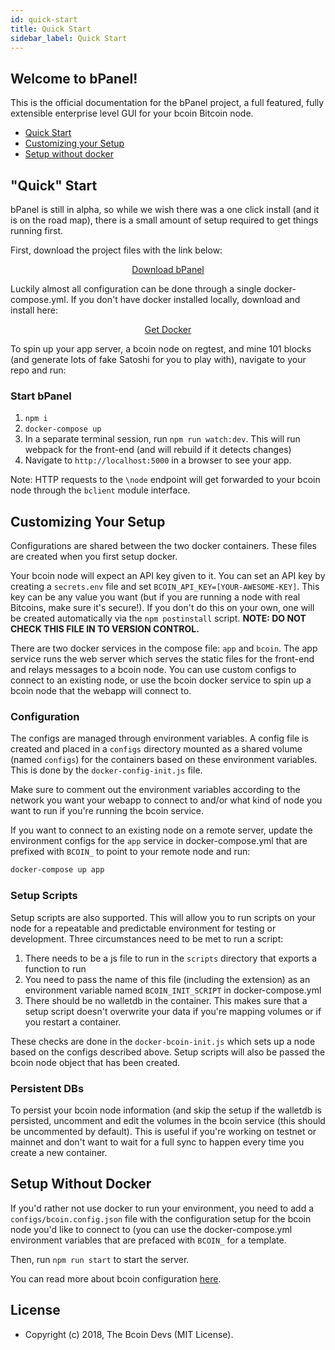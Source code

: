 ```yaml
---
id: quick-start
title: Quick Start
sidebar_label: Quick Start
---
```

## Welcome to bPanel!

This is the official documentation for the bPanel project, a full featured, fully extensible enterprise level GUI for your bcoin Bitcoin node.

- [Quick Start](#quick-start)
- [Customizing your Setup](#customizing-your-setup)
- [Setup without docker](#setup-without-docker)

## "Quick" Start
bPanel is still in alpha, so while we wish there was a one click install (and it is on the road map), there is a small amount of setup required to get things running first.

First, download the project files with the link below:

<p style="text-align:center;">
  <a class="button" href="https://github.com/bcoin-org/bpanel/archive/master.zip">Download bPanel</a>
</p>

Luckily almost all configuration can be done through a single docker-compose.yml. If you don't have docker installed locally, download and install here:

<p style="text-align:center;">
  <a class="button" href="https://www.docker.com/get-docker">Get Docker</a>
</p>

To spin up your app server, a bcoin node on regtest, and mine 101 blocks (and generate lots of fake Satoshi for you to play with), navigate to your repo and run:

### Start bPanel
1. `npm i`
2. `docker-compose up`
3. In a separate terminal session, run `npm run watch:dev`. This will run webpack for the front-end (and will rebuild if it detects changes)
4. Navigate to `http://localhost:5000` in a browser to see your app.

Note: HTTP requests to the `\node` endpoint will get forwarded to your bcoin node through the `bclient` module interface.

## Customizing Your Setup
Configurations are shared between the two docker containers. These files are created when you first setup docker.

Your bcoin node will expect an API key given to it. You can set an API key by creating a `secrets.env` file and set `BCOIN_API_KEY=[YOUR-AWESOME-KEY]`. This key can be any value you want (but if you are running a node with real Bitcoins, make sure it's secure!). If you don't do this on your own, one will be created automatically via the `npm postinstall` script. __NOTE: DO NOT CHECK THIS FILE IN TO VERSION CONTROL.__

There are two docker services in the compose file: `app` and `bcoin`. The app service runs the web server which serves the static files for the front-end and relays messages to a bcoin node. You can use custom configs to connect to an existing node, or use the bcoin docker service to spin up a bcoin node that the webapp will connect to.

### Configuration

The configs are managed through environment variables. A config file is created and placed in a `configs` directory mounted as a shared volume (named `configs`) for the containers based on these environment variables. This is done by the `docker-config-init.js` file.

Make sure to comment out the environment variables according to the network you want your webapp to connect to and/or what kind of node you want to run if you're running the bcoin service.

If you want to connect to an existing node on a remote server, update the environment configs for the `app` service in docker-compose.yml that are prefixed with `BCOIN_` to point to your remote node and run:

```bash
docker-compose up app
```

### Setup Scripts
Setup scripts are also supported. This will allow you to run scripts on your node for a repeatable and predictable environment for testing or development.
Three circumstances need to be met to run a script:
1. There needs to be a js file to run in the `scripts` directory that exports a function to run
2. You need to pass the name of this file (including the extension) as an environment variable named `BCOIN_INIT_SCRIPT` in docker-compose.yml
3. There should be no walletdb in the container. This makes sure that a setup script doesn't overwrite your data if you're mapping volumes or if you restart a container.

These checks are done in the `docker-bcoin-init.js` which sets up a node based on the configs described above. Setup scripts will also be passed the bcoin node object that has been created.

### Persistent DBs
To persist your bcoin node information (and skip the setup if the walletdb is persisted, uncomment and edit the volumes in the bcoin service (this should be uncommented by default). This is useful if you're working on testnet or mainnet and don't want to wait for a full sync to happen every time you create a new container.

## Setup Without Docker
If you'd rather not use docker to run your environment, you need to add a `configs/bcoin.config.json` file with the configuration setup for the bcoin node you'd like to connect to (you can use the docker-compose.yml environment variables that are prefaced with `BCOIN_` for a template.

Then, run `npm run start` to start the server.

You can read more about bcoin configuration [here](https://github.com/bcoin-org/bcoin/blob/master/docs/Configuration.md).

## License

- Copyright (c) 2018, The Bcoin Devs (MIT License).
